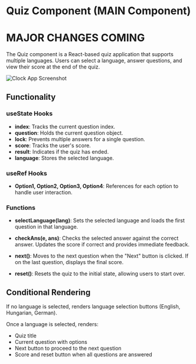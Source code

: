 # Quiz Component (MAIN Component)

# MAJOR CHANGES COMING

The Quiz component is a React-based quiz application that supports multiple languages. Users can select a language, answer questions, and view their score at the end of the quiz.

![Clock App Screenshot](./.github/screen.png)

## Functionality

### useState Hooks

- **index**: Tracks the current question index.
- **question**: Holds the current question object.
- **lock**: Prevents multiple answers for a single question.
- **score**: Tracks the user's score.
- **result**: Indicates if the quiz has ended.
- **language**: Stores the selected language.

### useRef Hooks

- **Option1, Option2, Option3, Option4**: References for each option to handle user interaction.

### Functions

- **selectLanguage(lang)**: Sets the selected language and loads the first question in that language.
- **checkAns(e, ans)**: Checks the selected answer against the correct answer. Updates the score if correct and provides immediate feedback.

- **next()**: Moves to the next question when the "Next" button is clicked. If on the last question, displays the final score.

- **reset()**: Resets the quiz to the initial state, allowing users to start over.

## Conditional Rendering

If no language is selected, renders language selection buttons (English, Hungarian, German).

Once a language is selected, renders:

- Quiz title
- Current question with options
- Next button to proceed to the next question
- Score and reset button when all questions are answered
